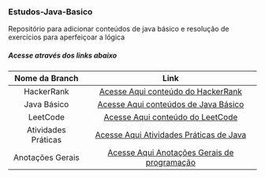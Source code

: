 ### Estudos-Java-Basico

Repositório para adicionar conteúdos de java básico e resolução de exercícios para aperfeiçoar a lógica

##### Acesse através dos links abaixo

|        Nome da Branch         |                                           Link                                           |
|:-------------------:|:----------------------------------------------------------------------------------------:|
|     HackerRank      |        [Acesse Aqui conteúdo do HackerRank](https://github.com/Rayane420/Estudos-Java-Basico/tree/hackerrank)         |
|     Java Básico     | [Acesse Aqui conteúdos de Java Básico](https://github.com/Rayane420/Estudos-Java-Basico/tree/java_basico) |
|      LeetCode       |        [Acesse Aqui conteúdo do LeetCode](https://github.com/Rayane420/Estudos-Java-Basico/tree/leetCode)        |
| Atividades Práticas |        [Acesse Aqui Atividades Práticas de Java](https://github.com/Rayane420/Estudos-Java-Basico/tree/atividadesPraticas)        |
|  Anotações Gerais   |      [Acesse Aqui Anotações Gerais de programação](https://github.com/Rayane420/Estudos-Java-Basico/tree/anotacoes)      |
